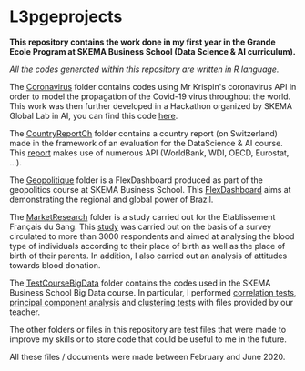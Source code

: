 # L3pgeprojects

**This repository contains the work done in my first year in the Grande Ecole Program at SKEMA Business School (Data Science & AI curriculum).**

*All the codes generated within this repository are written in R language.*

The [Coronavirus](https://github.com/ValHrt/L3pgeprojects/tree/master/Coronavirus) folder contains codes using Mr Krispin's coronavirus API in order to model the propagation of the Covid-19 virus throughout the world. This work was then further developed in a Hackathon organized by SKEMA Global Lab in AI, you can find this code [here](https://github.com/warint/covid-19/blob/master/team11/FinalDocument.Rmd).

The [CountryReportCh](https://github.com/ValHrt/L3pgeprojects/tree/master/CountryReportCH) folder contains a country report (on Switzerland) made in the framework of an evaluation for the DataScience & AI course. This [report](https://github.com/ValHrt/L3pgeprojects/blob/master/CountryReportCH/CountryReportCH.Rmd) makes use of numerous API (WorldBank, WDI, OECD, Eurostat, ...).

The [Geopolitique](https://github.com/ValHrt/L3pgeprojects/tree/master/Geopolitique) folder is a FlexDashboard produced as part of the geopolitics course at SKEMA Business School. This [FlexDashboard](https://github.com/ValHrt/L3pgeprojects/blob/master/Geopolitique/FlexDashBresil.Rmd) aims at demonstrating the regional and global power of Brazil.

The [MarketResearch](https://github.com/ValHrt/L3pgeprojects/tree/master/MarketResearch) folder is a study carried out for the Etablissement Français du Sang. This [study](https://github.com/ValHrt/L3pgeprojects/blob/master/MarketResearch/DataEFS.Rmd) was carried out on the basis of a survey circulated to more than 3000 respondents and aimed at analysing the blood type of individuals according to their place of birth as well as the place of birth of their parents. In addition, I also carried out an analysis of attitudes towards blood donation.

The [TestCourseBigData](https://github.com/ValHrt/L3pgeprojects/tree/master/TestCourseBigData) folder contains the codes used in the SKEMA Business School Big Data course. In particular, I performed [correlation tests](https://github.com/ValHrt/L3pgeprojects/blob/master/TestCourseBigData/NYtest.Rmd), [principal component analysis](https://github.com/ValHrt/L3pgeprojects/blob/master/TestCourseBigData/MineralWater.Rmd) and [clustering tests](https://github.com/ValHrt/L3pgeprojects/blob/master/TestCourseBigData/FootData.Rmd) with files provided by our teacher.

The other folders or files in this repository are test files that were made to improve my skills or to store code that could be useful to me in the future.

All these files / documents were made between February and June 2020.